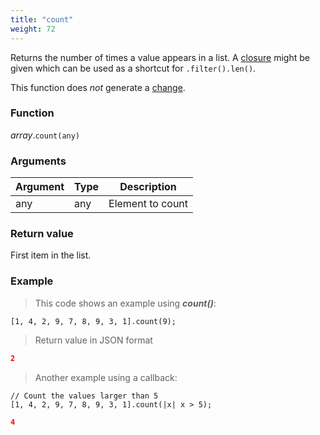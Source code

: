 ```yaml
---
title: "count"
weight: 72
---
```


Returns the number of times a value appears in a list. A [closure](../../closure) might be given which can be used as a shortcut for `.filter().len()`.

This function does *not* generate a [change](../../../overview/changes).

### Function

*array*.`count(any)`

### Arguments

Argument | Type | Description
-------- | ---- | -----------
any | any | Element to count

### Return value

First item in the list.

### Example

> This code shows an example using ***count()***:

```thingsdb,json_response
[1, 4, 2, 9, 7, 8, 9, 3, 1].count(9);
```

> Return value in JSON format

```json
2
```

> Another example using a callback:

```thingsdb,json_response
// Count the values larger than 5
[1, 4, 2, 9, 7, 8, 9, 3, 1].count(|x| x > 5);
```

```json
4
```